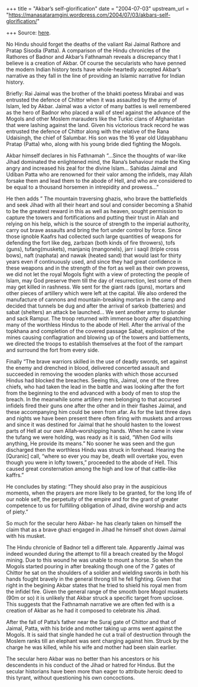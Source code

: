 +++
title = "Akbar’s self-glorification"
date = "2004-07-03"
upstream_url = "https://manasataramgini.wordpress.com/2004/07/03/akbars-self-glorification/"

+++
Source: [here](https://manasataramgini.wordpress.com/2004/07/03/akbars-self-glorification/).

No Hindu should forget the deaths of the valiant Rai Jaimal Rathore and
Pratap Sisodia (Patta). A comparison of the Hindu chronicles of the
Rathores of Badnor and Akbar’s Fathnamah reveals a discrepancy that I
believe is a creation of Akbar. Of course the secularists who have
penned the modern Indian history texts have whole-heartedly accepted
Akbar’s narrative as they fall in the line of providing an Islamic
narrative for Indian history.

Briefly: Rai Jaimal was the brother of the bhakti poetess Mirabai and
was entrusted the defence of Chittor when it was assaulted by the army
of Islam, led by Akbar. Jaimal was a victor of many battles is well
remembered as the hero of Badnor who placed a wall of steel against the
advance of the Mogols and other Moslem marauders like the Turkic clans
of Afghanistan that were lashing against the land. Given his victorious
track record he was entrusted the defence of Chittor along with the
relative of the Rana Udaisingh, the chief of Salumbar. His son was the
16 year old Udayabhanu Pratap (Patta) who, along with his young bride
died fighting the Mogols.

Akbar himself declares in his Fathnamah “…Since the thoughts of war-like
Jihad dominated the enlightened mind, the Rana’s behaviour made the King
angry and increased his zeal for the divine Islam… Sahidas Jaimal and
Udiban Patta who are renowned for their valor among the infidels, may
Allah forsake them and lead them to the abode of Hell, and who are
considered to be equal to a thousand horsemen in intrepidity and
prowess…”

He then adds ” The mountain traversing ghazis, who brave the
battlefields and seek Jihad with all their heart and soul and consider
becoming a Shahid to be the greatest reward in this as well as heaven,
sought permission to capture the towers and fortifications and putting
their trust in Allah and relying on his help, which is the source of
strength to the imperial authority, carry out brave assaults and bring
the fort under control by force. Since those ignoble Kaafrs had
collected such large quantities of weapons for defending the fort like
deg, zarbzan (both kinds of fire throwers), tofs (guns),
tufang(muskets), manjaniq (mangonels), jarr i saqil (triple cross bows),
naft (naphata) and nawak (heated sand) that would last for thirty years
even if continuously used, and since they had great confidence in these
weapons and in the strength of the fort as well as their own prowess, we
did not let the royal Mogols fight with a view of protecting the people
of Islam, may God preserve them till the day of resurrection, lest some
of them may get killed in rashness. We sent for the giant rads (guns),
mortars and other pieces of artillery which were left at the capital. We
also ordered the manufacture of cannons and mountain-breaking mortars in
the camp and decided that tunnels be dug and after the arrival of sarkob
(batteries) and sabat (shelters) an attack be launched… We sent another
army to plunder and sack Rampur. The troop returned with immense booty
after dispatching many of the worthless Hindus to the abode of Hell.
After the arrival of the topkhana and completion of the covered passage
Sabat, explosion of the mines causing conflagration and blowing up of
the towers and battlements, we directed the troops to establish
themselves at the foot of the rampart and surround the fort from every
side.

Finally “The brave warriors skilled in the use of deadly swords, set
against the enemy and drenched in blood, delivered concerted assault and
succeeded in removing the wooden planks with which those accursed Hindus
had blocked the breaches. Seeing this, Jaimal, one of the three chiefs,
who had taken the lead in the battle and was looking after the fort from
the beginning to the end advanced with a body of men to stop the breach.
In the meanwhile some artillery men belonging to that accursed infidels
fired their guns one after the other and in their flashes Jaimal, and
these accompanying him could be seen from afar. As for the last three
days and nights we have been present there often firing with muskets and
arrows and since it was destined for Jaimal that he should hasten to the
lowest parts of Hell at our own Allah‑worshipping hands. When he came in
view the tufang we were holding, was ready as it is said, “When God
wills anything, He provide its means.” No sooner he was seen and the gun
discharged then the worthless Hindu was struck in forehead. Hearing the
\[Quranic\] call, “where so ever you may be, death will overtake you,
even though you were in lofty towers,” proceeded to the abode of Hell.
This caused great consternation among the high and low of that
cattle-like kaffrs.”

He concludes by stating: “They should also pray in the auspicious
moments, when the prayers are more likely to be granted, for the long
life of our noble self, the perpetuity of the empire and for the grant
of greater competence to us for fulfilling obligation of Jihad, divine
worship and acts of piety.”

So much for the secular hero Akbar- he has clearly taken on himself the
claim that as a brave ghazi engaged in Jihad he himself shot down Jaimal
with his musket.

The Hindu chronicle of Badnor tell a different tale. Apparently Jaimal
was indeed wounded during the attempt to fill a breach created by the
Mogol mining. Due to this wound he was unable to mount a horse. So when
the Mogols started pouring in after breaking though one of the 7 gates
of Chittor he sat on the shoulders of a soldier and wielding swords in
both his hands fought bravely in the general throng till he fell
fighting. Given that right in the begining Akbar states that he tried to
shield his royal men from the infidel fire. Given the general range of
the smooth bore Mogol muskets (90m or so) it is unlikely that Akbar
struck a specific target from upclose. This suggests that the Fathnamah
narrative we are often fed with is a creation of Akbar as he had it
composed to celebrate his Jihad.

After the fall of Patta’s father near the Suraj gate of Chittor and that
of Jaimal, Patta, with his bride and mother taking up arms went against
the Mogols. It is said that single handed he cut a trail of destruction
through the Moslem ranks till an elephant was sent charging against him.
Struck by the charge he was killed, while his wife and mother had been
slain earlier.

The secular hero Akbar was no better than his ancestors or his
descendents in his conduct of the Jihad or hatred for Hindus. But the
secular historians have been more than eager to attribute heroic deed to
this tyrant, without questioning his own concoctions.

